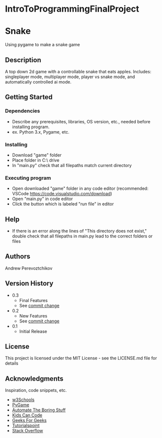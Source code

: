 # IntroToProgrammingFinalProject
# Snake

Using pygame to make a snake game

## Description

A top down 2d game with a controllable snake that eats apples. Includes: singleplayer mode, multiplayer mode, player vs snake mode, and automatically controlled ai mode.

## Getting Started

### Dependencies

* Describe any prerequisites, libraries, OS version, etc., needed before installing program.
* ex. Python 3.x, Pygame, etc.

### Installing

* Download "game" folder
* Place folder in C:\ drive
* In "main.py" check that all filepaths match current directory

### Executing program

* Open downloaded "game" folder in any code editor (recommended: VSCode https://code.visualstudio.com/download)
* Open "main.py" in code editor
* Click the button which is labeled "run file" in editor


## Help

* If there is an error along the lines of "This directory does not exist," double check that all filepaths in main.py lead to the correct folders or files


## Authors

Andrew Perevoztchikov 

## Version History
* 0.3
    * Final Features
    * See [commit change](https://github.com/Pineappleman123/IntroToProgrammingFinalProject/commits/main)
* 0.2
    * New Features
    * See [commit change](https://github.com/Pineappleman123/IntroToProgrammingFinalProject/commits/main)
* 0.1
    * Initial Release

## License

This project is licensed under the MIT License - see the LICENSE.md file for details

## Acknowledgments

Inspiration, code snippets, etc.
* [w3Schools](https://www.w3schools.com/python/default.asp)
* [PyGame](https://www.pygame.org/docs/)
* [Automate The Boring Stuff](https://automatetheboringstuff.com/)
* [Kids Can Code](https://kidscancode.org/blog)
* [Geeks For Geeks](https://www.geeksforgeeks.org/)
* [Tutorialspoint](https://www.tutorialspoint.com/)
* [Stack Overflow](https://stackoverflow.com/)


